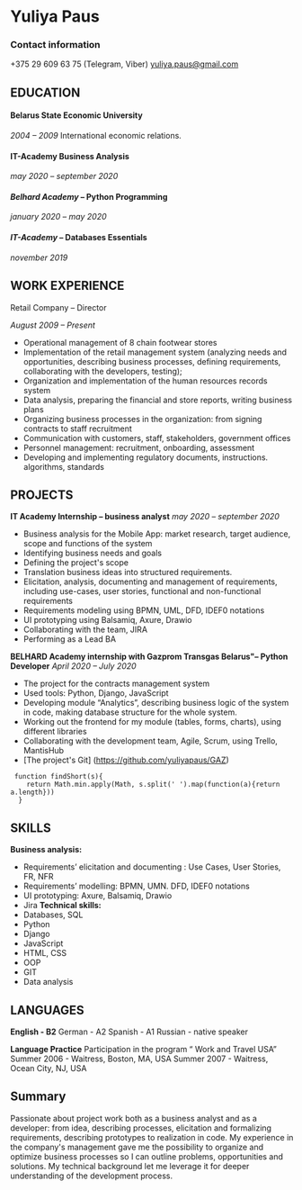 # **Yuliya Paus**

### **Contact information**
+375 29 609 63 75 (Telegram, Viber)
yuliya.paus@gmail.com

## **EDUCATION**

#### **Belarus State Economic University** 
*2004 –  2009*
International economic relations.
#### **IT-Academy**          Business Analysis
*may 2020 – september 2020*
#### *Belhard Academy* – Python Programming
*january  2020 – may 2020*
#### *IT-Academy* – Databases Essentials
*november 2019*


## **WORK EXPERIENCE**

Retail Company – Director

*August 2009 – Present*

* Operational management of 8 chain footwear stores
* Implementation of the retail management system (analyzing needs and opportunities, describing business processes, defining requirements, collaborating with the developers, testing);
* Organization and implementation of the human resources records system
* Data analysis, preparing the financial and store reports, writing business plans 
* Organizing business processes in the organization: from signing contracts to staff recruitment
* Communication with customers, staff, stakeholders, government offices 
* Personnel management: recruitment, onboarding,  assessment
* Developing and implementing regulatory documents, instructions. algorithms, standards 


## **PROJECTS**

**IT Academy Internship – business analyst**
*may 2020 – september 2020*
* Business analysis for the Mobile App: market research, target audience, scope and functions of the system 
* Identifying business needs and goals 
* Defining the project's scope
* Translation business ideas into structured requirements.
* Elicitation, analysis, documenting and management of requirements, including use-cases, user stories, functional and non-functional requirements
* Requirements modeling using BPMN, UML, DFD, IDEF0 notations
* UI prototyping using Balsamiq, Axure, Drawio
* Collaborating with the team, JIRA 
* Performing as a Lead BA

**BELHARD Academy internship with Gazprom Transgas Belarus"– Python Developer**
*April 2020 – July 2020*
* The project for the contracts management system 
* Used tools: Python, Django, JavaScript
* Developing module “Analytics”, describing business logic of the system in code, making database structure for the whole system. 
* Working out the frontend for my module (tables, forms, charts), using different libraries 
* Collaborating with the development team, Agile, Scrum, using Trello, MantisHub 
* [The project's Git] (https://github.com/yuliyapaus/GAZ)

```
 function findShort(s){
    return Math.min.apply(Math, s.split(' ').map(function(a){return a.length}))
  } 
  ```


## **SKILLS**
**Business analysis:**
- Requirements’ elicitation and documenting : Use Cases, User Stories, FR, NFR
- Requirements’ modelling: BPMN, UMN. DFD, IDEF0 notations
- UI prototyping: Axure, Balsamiq, Drawio
- Jira
**Technical skills:**
- Databases, SQL
- Python
- Django
- JavaScript
- HTML, CSS
- OOP
- GIT
- Data analysis

## **LANGUAGES**

**English - B2**
German - А2
Spanish - А1
Russian - native speaker 

**Language Practice**
Participation in the program “ Work and Travel USA”
Summer 2006 - Waitress, Boston, MA, USA
Summer 2007 - Waitress,
Ocean City, NJ, USA

## **Summary**
Passionate about project work both as a business analyst and as a developer: from idea, describing processes, elicitation and formalizing requirements, describing prototypes to realization in code. My experience in the company's management gave me the possibility to organize and optimize business processes so I can outline problems, opportunities and solutions. My technical background let me leverage it for deeper understanding of the development process. 
